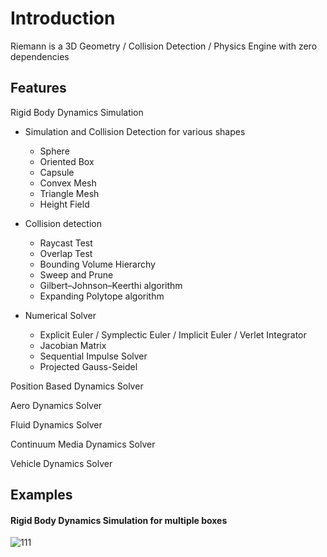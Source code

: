 # Introduction

Riemann is a 3D Geometry / Collision Detection / Physics Engine with zero dependencies

## Features

Rigid Body Dynamics Simulation

* Simulation and Collision Detection for various shapes
    * Sphere
    * Oriented Box
    * Capsule
    * Convex Mesh
    * Triangle Mesh
    * Height Field

* Collision detection
    * Raycast Test
    * Overlap Test
    * Bounding Volume Hierarchy
    * Sweep and Prune
    * Gilbert–Johnson–Keerthi algorithm
    * Expanding Polytope algorithm
    
* Numerical Solver
    * Explicit Euler / Symplectic Euler / Implicit Euler / Verlet Integrator
    * Jacobian Matrix
    * Sequential Impulse Solver
    * Projected Gauss-Seidel

Position Based Dynamics Solver

Aero Dynamics Solver

Fluid Dynamics Solver

Continuum Media Dynamics Solver

Vehicle Dynamics Solver


## Examples

#### Rigid Body Dynamics Simulation for multiple boxes

![111](https://user-images.githubusercontent.com/29682318/179689750-4481183e-54a8-4777-a36c-04a562a538bf.jpg)
